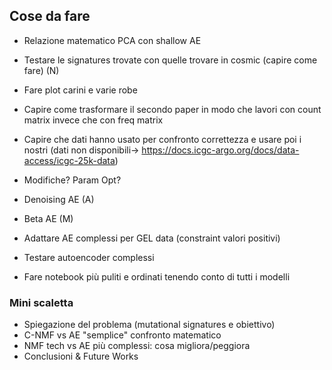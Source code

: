 ## Cose da fare
 - Relazione matematico PCA con shallow AE
 - Testare le signatures trovate con quelle trovare in cosmic (capire come fare) (N)
 - Fare plot carini e varie robe 
 - Capire come trasformare il secondo paper in modo che lavori con count matrix invece che con freq matrix
 - Capire che dati hanno usato per confronto correttezza e usare poi i nostri (dati non disponibili-> https://docs.icgc-argo.org/docs/data-access/icgc-25k-data)
 - Modifiche? Param Opt?

 - Denoising AE (A)
 - Beta AE (M)
 - Adattare AE complessi per GEL data (constraint valori positivi)
 - Testare autoencoder complessi 

 - Fare notebook più puliti e ordinati tenendo conto di tutti i modelli
### Mini scaletta
 - Spiegazione del problema (mutational signatures e obiettivo)
 - C-NMF vs AE "semplice" confronto matematico
 - NMF tech vs AE più complessi: cosa migliora/peggiora
 - Conclusioni & Future Works
 